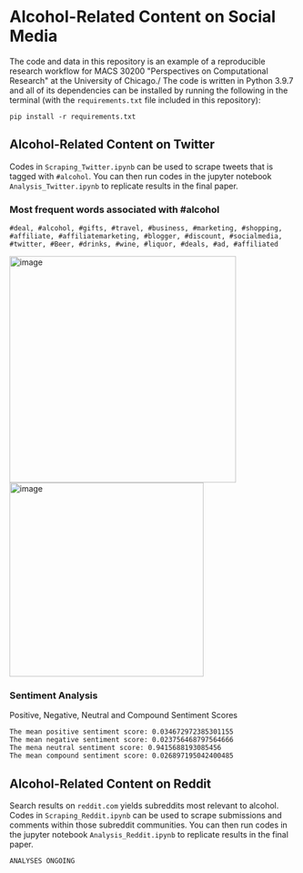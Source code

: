 # Alcohol-Related Content on Social Media
The code and data in this repository is an example of a reproducible research workflow for MACS 30200 "Perspectives on Computational Research" at the University of Chicago./
The code is written in Python 3.9.7 and all of its dependencies can be installed by running the following in the terminal (with the `requirements.txt` file included in this repository):
```
pip install -r requirements.txt
```
## **Alcohol-Related Content on Twitter**
Codes in `Scraping_Twitter.ipynb` can be used to scrape tweets that is tagged with `#alcohol`.
You can then run codes in the jupyter notebook `Analysis_Twitter.ipynb` to replicate results in the final paper.
### Most frequent words associated with #alcohol
```
#deal, #alcohol, #gifts, #travel, #business, #marketing, #shopping, #affiliate, #affiliatemarketing, #blogger, #discount, #socialmedia, #twitter, #Beer, #drinks, #wine, #liquor, #deals, #ad, #affiliated
```
<img width="398" alt="image" src="https://user-images.githubusercontent.com/91500767/165214541-0212f944-79d5-482e-a8a9-6cbdf165a7b1.png">
<img width="341" alt="image" src="https://user-images.githubusercontent.com/91500767/165214568-07da0713-af60-45cb-990e-7f0eb0cc7164.png">

### Sentiment Analysis
Positive, Negative, Neutral and Compound Sentiment Scores
```
The mean positive sentiment score: 0.034672972385301155
The mean negative sentiment score: 0.023756468797564666
The mena neutral sentiment score: 0.9415688193085456
The mean compound sentiment score: 0.026897195042400485
```
## **Alcohol-Related Content on Reddit**
Search results on `reddit.com` yields subreddits most relevant to alcohol. Codes in `Scraping_Reddit.ipynb` can be used to scrape submissions and comments within those subreddit communities.
You can then run codes in the jupyter notebook `Analysis_Reddit.ipynb` to replicate results in the final paper.
```
ANALYSES ONGOING
```
